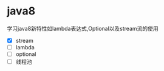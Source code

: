 # java8
学习java8新特性如lambda表达式,Optional以及stream流的使用 

- [x] stream
- [ ] lambda
- [ ] optional
- [ ] 线程池

